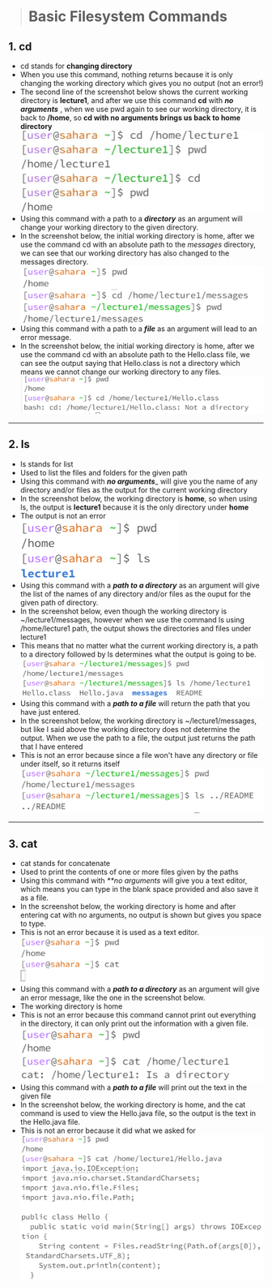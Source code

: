 > # **Basic Filesystem Commands**

## **1. cd**
* cd stands for **changing directory**
* When you use this command, nothing returns because it is only changing the working directory which gives you no output (not an error!)
* The second line of the screenshot below shows the current working directory is **lecture1**, and after we use this command **cd** with  _**no arguments**_ , when we use pwd again to see our working directory, it is back to **/home**, so **cd with no arguments brings us back to home directory**
![Image](ennika11.jpg)
* Using this command with a path to a _**directory**_ as an argument will change your working directory to the given directory.
* In the screenshot below, the initial working directory is home, after we use the command cd with an absolute path to the *messages* directory, we can see that our working directory has also changed to the messages directory.
![Image](ennika12.png)
* Using this command with a path to a _**file**_ as an argument will lead to an error message.
*  In the screenshot below, the initial working directory is home, after we use the command cd with an absolute path to the Hello.class file, we can see the output saying that Hello.class is not a directory which means we cannot change our working directory to any files.
![Image](enn.png)
___
## **2. ls**
* ls stands for list
* Used to list the files and folders for the given path
* Using this command with _**no arguments**__ will give you the name of any directory and/or files as the output for the current working directory
* In the screenshot below, the working directory is **home**, so when using ls, the output is **lecture1** because it is the only directory under **home**
* The output is not an error
![Image](en.png)
* Using this command with a _**path to a directory**_ as an argument will give the list of the names of any directory and/or files as the ouput for the given path of directory.
* In the screenshot below, even though the working directory is ~/lecture1/messages, however when we use the command ls using /home/lecture1 path, the output shows the directories and files under lecture1
* This means that no matter what the current working directory is, a path to a directory followed by ls determines what the output is going to be.
![Image](an.png)
* Using this command with a _**path to a file**_ will return the path that you have just entered.
* In the screenshot below, the working directory is ~/lecture1/messages, but like I said above the working directory does not determine the output. When we use the path to a file, the output just returns the path that I have entered
* This is not an error because since a file won't have any directory or file under itself, so it returns itself
![Image](abc.png)
___
## **3. cat**
* cat stands for concatenate
* Used to print the contents of one or more files given by the paths
* Using this command with _**no arguments_ will give you a text editor, which means you can type in the blank space provided and also save it as a file.
* In the screenshot below, the working directory is home and after entering cat with no arguments, no output is shown but gives you space to type.
* This is not an error because it is used as a text editor.
![Image](b.png)
* Using this command with a _**path to a directory**_ as an argument will give an error message, like the one in the screenshot below.
* The working directory is home
* This is not an error because this command cannot print out everything in the directory, it can only print out the information with a given file.
![Image](bbd.png)
* Using this command with a _**path to a file**_ will print out the text in the given file
* In the screenshot below, the working directory is home, and the cat command is used to view the Hello.java file, so the output is the text in the Hello.java file.
* This is not an error because it did what we asked for
![Image](last.png)
